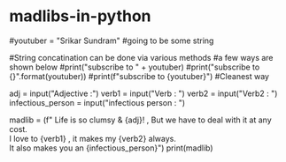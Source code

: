 # madlibs-in-python

#youtuber = "Srikar Sundram" #going to be some string

#String concatination can be done via various methods
#a few ways are shown below
#print("subscribe to " + youtuber)
#print("subscribe to {}".format(youtuber))
#print(f"subscribe to {youtuber}") #Cleanest way

adj = input("Adjective :")
verb1 = input("Verb : ")
verb2 = input("Verb2 : ")
infectious_person = input("infectious person :  ")

madlib = (f" Life is so clumsy & {adj}! , But we have to deal with it at any cost. \
I love to {verb1} , it makes my {verb2} always. \
It also makes you an {infectious_person}")
print(madlib)
